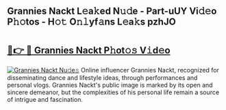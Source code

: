 ## Grannies Nackt L𝚎a𝚔ed N𝚞𝚍e - Part-uUY Vi𝚍𝚎o P𝚑𝚘tos - H𝚘𝚝 O𝚗𝚕yf𝚊ns L𝚎a𝚔s pzhJO

# <h2><a href="http://kfcruvp.oniu.top/?m=Grannies+Nackt">🔗👉 🔴 Grannies Nackt P𝚑ot𝚘𝚜 V𝚒d𝚎o</a></h2>

[![Grannies Nackt Nu𝚍e𝚜](https://i.imgur.com/0qMVB7G.gif)](http://kfcruvp.oniu.top/?m=Grannies+Nackt)
Online influencer Grannies Nackt, recognized for disseminating dance and lifestyle ideas, through performances and personal vlogs. Grannies Nackt's public image is marked by its open and sincere demeanor, but the complexities of his personal life remain a source of intrigue and fascination.  

